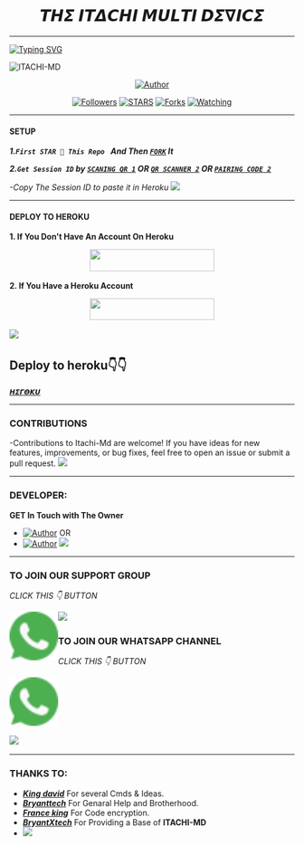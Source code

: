 <h1 align="center"> 𝙏𝞖𝞢 𝞘𝙏𝞓𝘾𝞖𝞘 𝞛𝙐𝙇𝙏𝞘 𝘿𝞢𝝯𝞘𝘾𝞢  </h1>
<p align="center">  
  
***
  
<a href="https://git.io/typing-svg"><img src="https://readme-typing-svg.demolab.com?font=Black+Ops+One&size=50&pause=1000&color=1BAFBAFF&center=true&width=910&height=100&lines=THANKS FOR CHOOSING +ITACHI-MD;MULTI+DEVICE+WHATSAPP+BOT;CREATED+BY+BRYANT+TECH;YOUR'E+CAUGHT+UNDER+MY+GENJUTSU" alt="Typing SVG" /></a>
  </p>
    <img alt="ITACHI-MD" width="700" height="300" src="https://telegra.ph/file/ff0fff47f06b02d3e5051.jpg">
<p align="center">
<p align="center">
<a href="https://github.com/Bryant2090/Itachi-md-"><img title="Author" src="https://img.shields.io/badge/𝞘𝙏𝞓𝘾𝞖𝞘_𝞛𝘿-black?style=for-the-badge&logo=github"></a>
<p/>
<p align="center">
<a href="https://github.com/Bryant2090?tab=followers"><img title="Followers" src="https://img.shields.io/github/followers/Bryant2090?label=Followers&style=social"></a>
<a href=".https://github.com/Bryant2090/Itachi-md-/stargazers/"><img title="STARS" src="https://img.shields.io/github/stars/Bryant2090/ITACHI-Md-?&style=social"></a>
<a href="https://github.com/Bryant2090/Itachi-Md-/network/members"><img title="Forks" src="https://img.shields.io/github/forks/Bryant2090/Itachi-Md-?style=social"></a>
<a href="https://github.com//Itachi-Md-/watchers"><img title="Watching" src="https://img.shields.io/github/watchers/Bryant2090/Itachi-Md-?label=Watching&style=social"></a>
  
***

#### SETUP 

***1.`First STAR 🌟 This Repo ` And Then [`FORK`](https://github.com/Bryant2090/Itachi-md-) It***

***2.`Get Session ID` by [`SCANING QR 1`](https://bryant-tech-bot-6caf875ac89b.herokuapp.com) OR [`QR SCANNER 2`](https://bryant-tech-bot-6caf875ac89b.herokuapp.com) OR [`PAIRING CODE 2`](https://bryant-tech-bot-6caf875ac89b.herokuapp.com)***

*-Copy The Session ID to paste it in Heroku*
<a><img src='https://i.imgur.com/LyHic3i.gif'/></a>

***

#### DEPLOY TO HEROKU 
**1. If You Don't Have An Account On Heroku**
    <br>
<p align="center"><a href="https://signup.heroku.com">
 <img src="https://img.shields.io/badge/Create%20Account%20Now-blue?style=for-the-badge&logo=heroku" width="220" height="38.45"/></a></p>

**2. If You Have a Heroku Account**
    <br>
<p align="center"><a href=".https://dashboard.heroku.com/new?template=https://github.com/Bryant2090/Itachi-md-"> <img src="https://img.shields.io/badge/DEPLOY%20NOW-blue?style=for-the-badge&logo=heroku" width="220" height="38.45"/></a></p>
<a><img src='https://i.imgur.com/LyHic3i.gif'/></a>

## Deploy to heroku👇👇
[`𝞖𝞢𝞒𝞗𝞙𝙐`](https://dashboard.heroku.com/new?template=https://github.com/Bryant2090/Itachi-md-)
***


### CONTRIBUTIONS 
-Contributions to Itachi-Md are welcome! If you have ideas for new features, improvements, or bug fixes, feel free to open an issue or submit a pull request.
<a><img src='https://i.imgur.com/LyHic3i.gif'/></a>

***
### DEVELOPER:
**GET In Touch with The Owner**
- <a href="https://instagram.com/Bryant_tech.1"><img title="Author" src="https://img.shields.io/badge/ON INSTAGRAM-black?style=for-the-badge&logo=Instagram"></a>
OR 
- <a href="https://wa.me/233530729233"><img title="Author" src="https://img.shields.io/badge/ON WHATSAPP-black?style=for-the-badge&logo=WhatsApp"></a>
<a><img src='https://i.imgur.com/LyHic3i.gif'/></a>

***

### TO JOIN OUR SUPPORT GROUP 


*CLICK THIS 👇 BUTTON* <p align="centre">
  <a href="https://chat.whatsapp.com/JVWVyk3IgsbIgdsZr03sT2">
    <img align="left" alt="SIEGRIN | Whastapp" width="86px" src="https://raw.githubusercontent.com/PikaBotz/My_Personal_Space/main/Images/AnyaBot_pics/Anya_v2/Whatsapp.svg" />
  

   
   <a><img src='https://i.imgur.com/LyHic3i.gif'/></a>

### TO JOIN OUR WHATSAPP CHANNEL 

*CLICK THIS 👇 BUTTON* <p align="centre">
  <a href="https://whatsapp.com/channel/0029VacpEdXIt5rqKLB9nC1L">
   <img align="centre" alt="SIEGRIN | Whastapp" width="86px" src="https://raw.githubusercontent.com/PikaBotz/My_Personal_Space/main/Images/AnyaBot_pics/Anya_v2/Whatsapp.svg" />

   
 <a><img src='https://i.imgur.com/LyHic3i.gif'/></a>

***
### THANKS TO:
- [***King david***](https://github.com/Kingdavid3333) For several Cmds & Ideas.
- [***Bryanttech***](https://github.com/Bryant2090) For Genaral Help and Brotherhood. 
- [***France king***](https://github.com/franceking1) For Code encryption. 
- [***BryantXtech***](https://github.com/BryantXtech) For Providing a Base of **ITACHI-MD**
- <a><img src='https://i.imgur.com/LyHic3i.gif'/></a>

